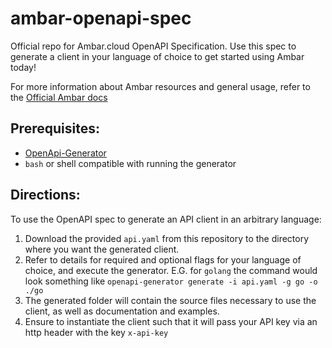 # ambar-openapi-spec
Official repo for Ambar.cloud OpenAPI Specification. Use this spec to generate a client in your language of choice to get started using Ambar today!

For more information about Ambar resources and general usage, refer to the [Official Ambar docs](https://docs.ambar.cloud)

## Prerequisites:
* [OpenApi-Generator](https://github.com/OpenAPITools/openapi-generator)
* `bash` or shell compatible with running the generator

## Directions:
To use the OpenAPI spec to generate an API client in an arbitrary language:
1. Download the provided `api.yaml` from this repository to the directory where you want the generated client.
2. Refer to details for required and optional flags for your language of choice, and execute the generator. E.G. for `golang` the command would look something like `openapi-generator generate -i api.yaml -g go -o ./go`
3. The generated folder will contain the source files necessary to use the client, as well as documentation and examples.
4. Ensure to instantiate the client such that it will pass your API key via an http header with the key `x-api-key`